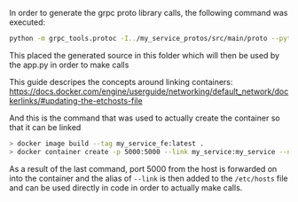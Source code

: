 In order to generate the grpc proto library calls, the following command was executed:

```bash
python -m grpc_tools.protoc -I../my_service_protos/src/main/proto --python_out=. --grpc_python_out=. ../my_service_protos/src/main/proto/simple_service.proto
```

This placed the generated source in this folder which will then be used by the app.py in order to make calls

This guide descripes the concepts around linking containers: https://docs.docker.com/engine/userguide/networking/default_network/dockerlinks/#updating-the-etchosts-file

And this is the command that was used to actually create the container so that it can be linked

```bash
> docker image build --tag my_service_fe:latest .
> docker container create -p 5000:5000 --link my_service:my_service --name my_service_fe my_service_fe
```

As a result of the last command, port 5000 from the host is forwarded on into the container and the alias of ```--link``` is then added to the ```/etc/hosts``` file and can be used 
directly in code in order to actually make calls.

